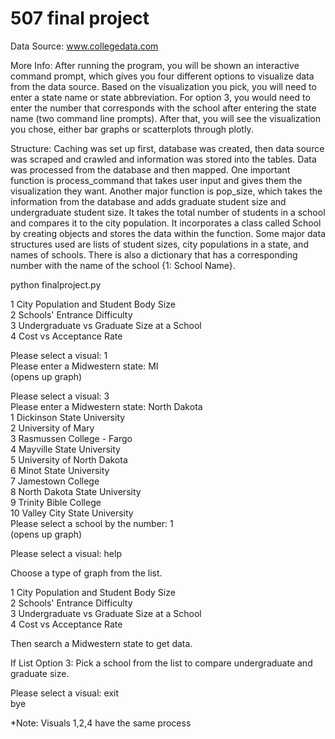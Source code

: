 # 507 final project 

Data Source: www.collegedata.com 

More Info: After running the program, you will be shown an interactive command prompt, which gives you four different options to visualize data from the data source. Based on the visualization you pick, you will need to enter a state name or state abbreviation. For option 3, you would need to enter the number that corresponds with the school after entering the state name (two command line prompts). After that, you will see the visualization you chose, either bar graphs or scatterplots through plotly. 

Structure: Caching was set up first, database was created, then data source was scraped and crawled and information was stored into the tables. Data was processed from the database and then mapped. One important function is process_command that takes user input and gives them the visualization they want. Another major function is pop_size, which takes the information from the database and adds graduate student size and undergraduate student size. It takes the total number of students in a school and compares it to the city population. It incorporates a class called School by creating objects and stores the data within the function. Some major data structures used are lists of student sizes, city populations in a state, and names of schools. There is also a dictionary that has a corresponding number with the name of the school {1: School Name}. 

python finalproject.py

1 City Population and Student Body Size  
2 Schools' Entrance Difficulty  
3 Undergraduate vs Graduate Size at a School  
4 Cost vs Acceptance Rate  

Please select a visual: 1  
Please enter a Midwestern state: MI  
(opens up graph)  

Please select a visual: 3  
Please enter a Midwestern state: North Dakota  
    1 Dickinson State University  
    2 University of Mary  
    3 Rasmussen College - Fargo  
    4 Mayville State University  
    5 University of North Dakota  
    6 Minot State University  
    7 Jamestown College  
    8 North Dakota State University  
    9 Trinity Bible College  
   10 Valley City State University  
Please select a school by the number: 1  
(opens up graph)  

Please select a visual: help  

Choose a type of graph from the list.  

1 City Population and Student Body Size  
2 Schools' Entrance Difficulty  
3 Undergraduate vs Graduate Size at a School  
4 Cost vs Acceptance Rate  

Then search a Midwestern state to get data.  

If List Option 3: Pick a school from the list to compare undergraduate and graduate size.  

Please select a visual: exit          
bye  

*Note: Visuals 1,2,4 have the same process  
